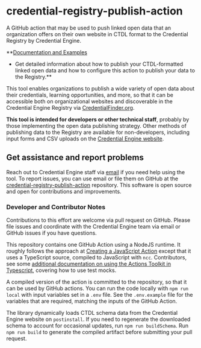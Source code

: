 # credential-registry-publish-action

A GitHub action that may be used to push linked open data that an organization
offers on their own website in CTDL format to the Credential Registry by
Credential Engine.

\*\*[Documentation and
Examples](https://credentialengine.github.io/credential-registry-ingest-examples/)

- Get detailed information about how to publish your CTDL-formatted linked open
  data and how to configure this action to publish your data to the Registry.\*\*

This tool enables organizations to publish a wide variety of open data about
their credentials, learning opportunities, and more, so that it can be
accessible both on organizational websites and discoverable in the Credential
Engine Registry via [CredentialFinder.org](https://credentialfinder.org).

**This tool is intended for developers or other technical staff**, probably by
those implementing the open data publishing strategy. Other methods of
publishing data to the Registry are available for non-developers, including
input forms and CSV uploads on the [Credential Engine
website](https://apps.credentialengine.org/publisher).

## Get assistance and report problems

Reach out to Credential Engine staff via
[email](mailto:info@credentialengine.org?subject=Credential%20Registry%20Publish%20Action)
if you need help using the tool. To report issues, you can use email or file
them on GitHub at the
[credential-registry-publish-action](https://github.com/credentialengine/credential-registry-publish-action/issues)
repository. This software is open source and open for contributions and
improvements.

### Developer and Contributor Notes

Contributions to this effort are welcome via pull request on GitHub. Please file
issues and coordinate with the Credential Engine team via email or GitHub issues
if you have questions.

This repository contains one GitHub Action using a NodeJS runtime. It roughly
follows the approach at [Creating a JavaScript
Action](https://docs.github.com/en/actions/creating-actions/creating-a-javascript-action)
except that it uses a TypeScript source, compiled to JavaScript with `ncc`.
Contributors, see some [additional documentation on using the Actions Toolkit in
Typescript](https://github.com/actions/typescript-action), covering how to use
test mocks.

A compiled version of the action is committed to the repository, so that it can
be used by GitHub actions. You can run the code locally with `npm run local`
with input variables set in a `.env` file. See the `.env.example` file for the
variables that are required, matching the inputs of the GitHub Action.

The library dynamically loads CTDL schema data from the Credential Engine
website on `postinstall`. If you need to regenerate the downloaded schema to
account for occasional updates, run `npm run buildSchema`. Run `npm run build`
to generate the compiled artifact before submitting your pull request.
